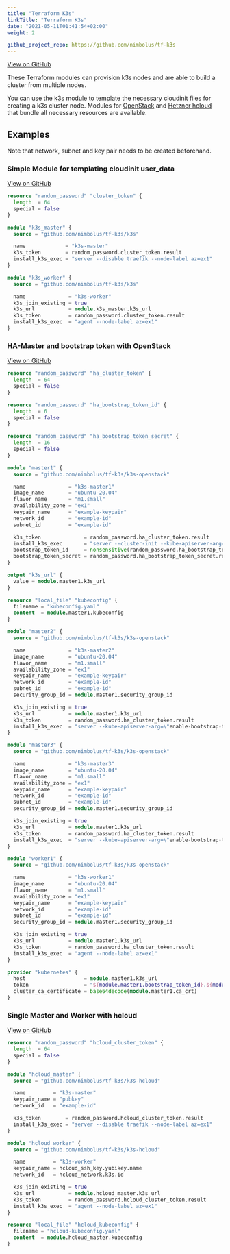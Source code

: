 ```yaml
---
title: "Terraform K3s"
linkTitle: "Terraform K3s"
date: "2021-05-11T01:41:54+02:00"
weight: 2

github_project_repo: https://github.com/nimbolus/tf-k3s
---
```

[View on GitHub](https://github.com/nimbolus/tf-k3s.git)

These Terraform modules can provision k3s nodes and are able to build a cluster from multiple nodes.

You can use the [k3s](https://github.com/nimbolus/tf-k3s/tree/master/k3s) module to template the necessary cloudinit files for creating a k3s cluster node.
Modules for [OpenStack](https://github.com/nimbolus/tf-k3s/tree/master/k3s-openstack) and [Hetzner hcloud](https://github.com/nimbolus/tf-k3s/tree/master/k3s-hcloud) that bundle all necessary resources are available.

## Examples

Note that network, subnet and key pair needs to be created beforehand.

### Simple Module for templating cloudinit user_data
[View on GitHub](https://github.com/nimbolus/tf-k3s/tree/master/example-simple.tf)

```terraform
resource "random_password" "cluster_token" {
  length  = 64
  special = false
}

module "k3s_master" {
  source = "github.com/nimbolus/tf-k3s/k3s"

  name             = "k3s-master"
  k3s_token        = random_password.cluster_token.result
  install_k3s_exec = "server --disable traefik --node-label az=ex1"
}

module "k3s_worker" {
  source = "github.com/nimbolus/tf-k3s/k3s"

  name              = "k3s-worker"
  k3s_join_existing = true
  k3s_url           = module.k3s_master.k3s_url
  k3s_token         = random_password.cluster_token.result
  install_k3s_exec  = "agent --node-label az=ex1"
}
```

### HA-Master and bootstrap token with OpenStack
[View on GitHub](https://github.com/nimbolus/tf-k3s/tree/master/example-ha-openstack.tf)

```terraform
resource "random_password" "ha_cluster_token" {
  length  = 64
  special = false
}

resource "random_password" "ha_bootstrap_token_id" {
  length  = 6
  special = false
}

resource "random_password" "ha_bootstrap_token_secret" {
  length  = 16
  special = false
}

module "master1" {
  source = "github.com/nimbolus/tf-k3s/k3s-openstack"

  name              = "k3s-master1"
  image_name        = "ubuntu-20.04"
  flavor_name       = "m1.small"
  availability_zone = "ex1"
  keypair_name      = "example-keypair"
  network_id        = "example-id"
  subnet_id         = "example-id"

  k3s_token              = random_password.ha_cluster_token.result
  install_k3s_exec       = "server --cluster-init --kube-apiserver-arg=\"enable-bootstrap-token-auth\" --node-label az=ex1"
  bootstrap_token_id     = nonsensitive(random_password.ha_bootstrap_token_id.result)
  bootstrap_token_secret = random_password.ha_bootstrap_token_secret.result
}

output "k3s_url" {
  value = module.master1.k3s_url
}

resource "local_file" "kubeconfig" {
  filename = "kubeconfig.yaml"
  content  = module.master1.kubeconfig
}

module "master2" {
  source = "github.com/nimbolus/tf-k3s/k3s-openstack"

  name              = "k3s-master2"
  image_name        = "ubuntu-20.04"
  flavor_name       = "m1.small"
  availability_zone = "ex1"
  keypair_name      = "example-keypair"
  network_id        = "example-id"
  subnet_id         = "example-id"
  security_group_id = module.master1.security_group_id

  k3s_join_existing = true
  k3s_url           = module.master1.k3s_url
  k3s_token         = random_password.ha_cluster_token.result
  install_k3s_exec  = "server --kube-apiserver-arg=\"enable-bootstrap-token-auth\" --node-label az=ex1"
}

module "master3" {
  source = "github.com/nimbolus/tf-k3s/k3s-openstack"

  name              = "k3s-master3"
  image_name        = "ubuntu-20.04"
  flavor_name       = "m1.small"
  availability_zone = "ex1"
  keypair_name      = "example-keypair"
  network_id        = "example-id"
  subnet_id         = "example-id"
  security_group_id = module.master1.security_group_id

  k3s_join_existing = true
  k3s_url           = module.master1.k3s_url
  k3s_token         = random_password.ha_cluster_token.result
  install_k3s_exec  = "server --kube-apiserver-arg=\"enable-bootstrap-token-auth\" --node-label az=ex1"
}

module "worker1" {
  source = "github.com/nimbolus/tf-k3s/k3s-openstack"

  name              = "k3s-worker1"
  image_name        = "ubuntu-20.04"
  flavor_name       = "m1.small"
  availability_zone = "ex1"
  keypair_name      = "example-keypair"
  network_id        = "example-id"
  subnet_id         = "example-id"
  security_group_id = module.master1.security_group_id

  k3s_join_existing = true
  k3s_url           = module.master1.k3s_url
  k3s_token         = random_password.ha_cluster_token.result
  install_k3s_exec  = "agent --node-label az=ex1"
}

provider "kubernetes" {
  host                   = module.master1.k3s_url
  token                  = "${module.master1.bootstrap_token_id}.${module.master1.bootstrap_token_secret}"
  cluster_ca_certificate = base64decode(module.master1.ca_crt)
}
```

### Single Master and Worker with hcloud
[View on GitHub](https://github.com/nimbolus/tf-k3s/tree/master/example-simple-hcloud.tf)

```terraform
resource "random_password" "hcloud_cluster_token" {
  length  = 64
  special = false
}

module "hcloud_master" {
  source = "github.com/nimbolus/tf-k3s/k3s-hcloud"

  name         = "k3s-master"
  keypair_name = "pubkey"
  network_id   = "example-id"

  k3s_token        = random_password.hcloud_cluster_token.result
  install_k3s_exec = "server --disable traefik --node-label az=ex1"
}

module "hcloud_worker" {
  source = "github.com/nimbolus/tf-k3s/k3s-hcloud"

  name         = "k3s-worker"
  keypair_name = hcloud_ssh_key.yubikey.name
  network_id   = hcloud_network.k3s.id

  k3s_join_existing = true
  k3s_url           = module.hcloud_master.k3s_url
  k3s_token         = random_password.hcloud_cluster_token.result
  install_k3s_exec  = "agent --node-label az=ex1"
}

resource "local_file" "hcloud_kubeconfig" {
  filename = "hcloud-kubeconfig.yaml"
  content  = module.hcloud_master.kubeconfig
}
```
